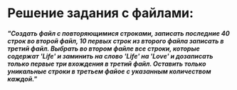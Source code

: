 # Решение задания с файлами:
##### "Создать файл с повторяющимися строками, записать последние 40 строк во второй файл, 10 первых строк из второго файла записать в третий файл.  Выбрать во втором файле все строки, которые содержат 'Life' и заминить на слово 'Life' на 'Love' и дозаписать только первые три вхождения в третий файл. Оставить только уникальные строки в третьем файое с указанным количеством каждой."
